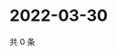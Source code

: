 # 2022-03-30

共 0 条

<!-- BEGIN WEIBO -->
<!-- 最后更新时间 Wed Mar 30 2022 14:04:39 GMT+0800 (China Standard Time) -->

<!-- END WEIBO -->
